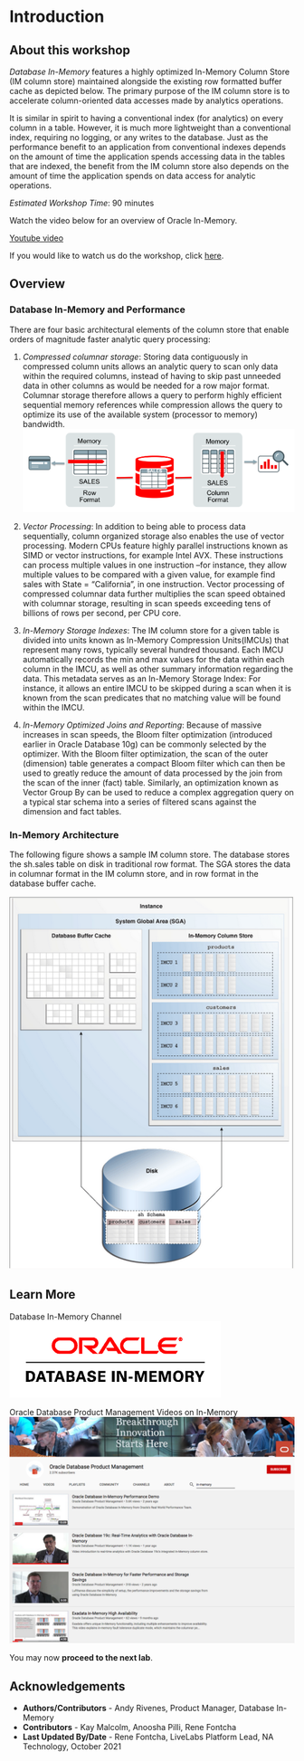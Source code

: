 # Introduction

## About this workshop

*Database In-Memory* features a highly optimized In-Memory Column Store (IM column store) maintained alongside the existing row formatted buffer cache as depicted below. The primary purpose of the IM column store is to accelerate column-oriented data accesses made by analytics operations.

It is similar in spirit to having a conventional index (for analytics) on every column in a table. However, it is much more lightweight than a conventional index, requiring no logging, or any writes to the database. Just as the performance benefit to an application from conventional indexes depends on the amount of time the application spends accessing data in the tables that are indexed, the benefit from the IM column store also depends on the amount of time the application spends on data access for analytic operations.

*Estimated Workshop Time*: 90 minutes

Watch the video below for an overview of Oracle In-Memory.

[Youtube video](youtube:JGM1taVRZHs)

<if type="odbw">If you would like to watch us do the workshop, click [here](https://youtu.be/QzCnO_Me97g).</if>

## Overview
### Database In-Memory and Performance

There are four basic architectural elements of the column store that enable orders of magnitude faster analytic query processing:  

1. *Compressed columnar storage*: Storing data contiguously in compressed column units allows an analytic query to scan only data within the required columns, instead of having to skip past unneeded data in other columns as would be needed for a row major format. Columnar storage therefore allows a query to perform highly efficient sequential memory references while compression allows the query to optimize its use of the available system (processor to memory) bandwidth.
   ![In-Memory dual format](./images/DBIM.png " ")

2. *Vector Processing*: In addition to being able to process data sequentially, column organized storage also enables the use of vector processing. Modern CPUs feature highly parallel instructions known as SIMD or vector instructions, for example Intel AVX. These instructions can process multiple values in one instruction –for instance, they allow multiple values to be compared with a given value, for example find sales with State = “California”, in one instruction. Vector processing of compressed columnar data further multiplies the scan speed obtained with columnar storage, resulting in scan speeds exceeding tens of billions of rows per second, per CPU core.

3. *In-Memory Storage Indexes*: The IM column store for a given table is divided into units known as In-Memory Compression Units(IMCUs) that represent many rows, typically several hundred thousand. Each IMCU automatically records the min and max values for the data within each column in the IMCU, as well as other summary information regarding the data. This metadata serves as an In-Memory Storage Index:  For instance, it allows an entire IMCU to be skipped during a scan when it is known from the scan predicates that no matching value will be found within the IMCU.

4. *In-Memory Optimized Joins and Reporting*: Because of massive increases in scan speeds, the Bloom filter optimization (introduced earlier in Oracle Database 10g) can be commonly selected by the optimizer. With the Bloom filter optimization, the scan of the outer (dimension) table generates a compact Bloom filter which can then be used to greatly reduce the amount of data processed by the join from the scan of the inner (fact) table. Similarly, an optimization known as Vector Group By can be used to reduce a complex aggregation query on a typical star schema into a series of filtered scans against the dimension and fact tables.

### In-Memory Architecture

The following figure shows a sample IM column store. The database stores the sh.sales table on disk in traditional row format. The SGA stores the data in columnar format in the IM column store, and in row format in the database buffer cache.

![In-Memory architecture](./images/arch.png " ")

## Learn More

Database In-Memory Channel
<a href="https://www.youtube.com/channel/UCSYHgTG68nrHa5aTGfFH4pA">![query image](./images/inmem.png " ") </a>

Oracle Database Product Management Videos on In-Memory
<a href="https://www.youtube.com/channel/UCr6mzwq_gcdsefQWBI72wIQ/search?query=in-memory">![query image](./images/youtube.png " ") </a>

You may now **proceed to the next lab**.

## Acknowledgements

- **Authors/Contributors** - Andy Rivenes, Product Manager, Database In-Memory
- **Contributors** - Kay Malcolm, Anoosha Pilli, Rene Fontcha
- **Last Updated By/Date** - Rene Fontcha, LiveLabs Platform Lead, NA Technology, October 2021
